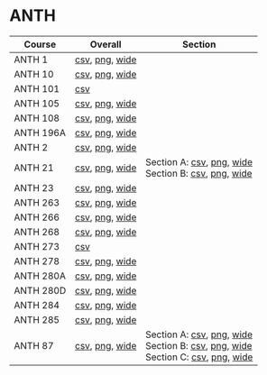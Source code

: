 # ANTH

| Course | Overall | Section |
| ------ | ------- | ------- |
| ANTH 1 | [csv](https://github.com/UCSD-Historical-Enrollment-Data/2024Fall/blob/main/overall/ANTH%201.csv), [png](https://raw.githubusercontent.com/UCSD-Historical-Enrollment-Data/2024Fall/main/plot_overall/ANTH%201.png), [wide](https://raw.githubusercontent.com/UCSD-Historical-Enrollment-Data/2024Fall/main/plot_overall_wide/ANTH%201.png) |  |
| ANTH 10 | [csv](https://github.com/UCSD-Historical-Enrollment-Data/2024Fall/blob/main/overall/ANTH%2010.csv), [png](https://raw.githubusercontent.com/UCSD-Historical-Enrollment-Data/2024Fall/main/plot_overall/ANTH%2010.png), [wide](https://raw.githubusercontent.com/UCSD-Historical-Enrollment-Data/2024Fall/main/plot_overall_wide/ANTH%2010.png) |  |
| ANTH 101 | [csv](https://github.com/UCSD-Historical-Enrollment-Data/2024Fall/blob/main/overall/ANTH%20101.csv) |  |
| ANTH 105 | [csv](https://github.com/UCSD-Historical-Enrollment-Data/2024Fall/blob/main/overall/ANTH%20105.csv), [png](https://raw.githubusercontent.com/UCSD-Historical-Enrollment-Data/2024Fall/main/plot_overall/ANTH%20105.png), [wide](https://raw.githubusercontent.com/UCSD-Historical-Enrollment-Data/2024Fall/main/plot_overall_wide/ANTH%20105.png) |  |
| ANTH 108 | [csv](https://github.com/UCSD-Historical-Enrollment-Data/2024Fall/blob/main/overall/ANTH%20108.csv), [png](https://raw.githubusercontent.com/UCSD-Historical-Enrollment-Data/2024Fall/main/plot_overall/ANTH%20108.png), [wide](https://raw.githubusercontent.com/UCSD-Historical-Enrollment-Data/2024Fall/main/plot_overall_wide/ANTH%20108.png) |  |
| ANTH 196A | [csv](https://github.com/UCSD-Historical-Enrollment-Data/2024Fall/blob/main/overall/ANTH%20196A.csv), [png](https://raw.githubusercontent.com/UCSD-Historical-Enrollment-Data/2024Fall/main/plot_overall/ANTH%20196A.png), [wide](https://raw.githubusercontent.com/UCSD-Historical-Enrollment-Data/2024Fall/main/plot_overall_wide/ANTH%20196A.png) |  |
| ANTH 2 | [csv](https://github.com/UCSD-Historical-Enrollment-Data/2024Fall/blob/main/overall/ANTH%202.csv), [png](https://raw.githubusercontent.com/UCSD-Historical-Enrollment-Data/2024Fall/main/plot_overall/ANTH%202.png), [wide](https://raw.githubusercontent.com/UCSD-Historical-Enrollment-Data/2024Fall/main/plot_overall_wide/ANTH%202.png) |  |
| ANTH 21 | [csv](https://github.com/UCSD-Historical-Enrollment-Data/2024Fall/blob/main/overall/ANTH%2021.csv), [png](https://raw.githubusercontent.com/UCSD-Historical-Enrollment-Data/2024Fall/main/plot_overall/ANTH%2021.png), [wide](https://raw.githubusercontent.com/UCSD-Historical-Enrollment-Data/2024Fall/main/plot_overall_wide/ANTH%2021.png) | Section A: [csv](https://github.com/UCSD-Historical-Enrollment-Data/2024Fall/blob/main/section/ANTH%2021_A.csv), [png](https://raw.githubusercontent.com/UCSD-Historical-Enrollment-Data/2024Fall/main/plot_section/ANTH%2021_A.png), [wide](https://raw.githubusercontent.com/UCSD-Historical-Enrollment-Data/2024Fall/main/plot_section_wide/ANTH%2021_A.png)<br>Section B: [csv](https://github.com/UCSD-Historical-Enrollment-Data/2024Fall/blob/main/section/ANTH%2021_B.csv), [png](https://raw.githubusercontent.com/UCSD-Historical-Enrollment-Data/2024Fall/main/plot_section/ANTH%2021_B.png), [wide](https://raw.githubusercontent.com/UCSD-Historical-Enrollment-Data/2024Fall/main/plot_section_wide/ANTH%2021_B.png) |
| ANTH 23 | [csv](https://github.com/UCSD-Historical-Enrollment-Data/2024Fall/blob/main/overall/ANTH%2023.csv), [png](https://raw.githubusercontent.com/UCSD-Historical-Enrollment-Data/2024Fall/main/plot_overall/ANTH%2023.png), [wide](https://raw.githubusercontent.com/UCSD-Historical-Enrollment-Data/2024Fall/main/plot_overall_wide/ANTH%2023.png) |  |
| ANTH 263 | [csv](https://github.com/UCSD-Historical-Enrollment-Data/2024Fall/blob/main/overall/ANTH%20263.csv), [png](https://raw.githubusercontent.com/UCSD-Historical-Enrollment-Data/2024Fall/main/plot_overall/ANTH%20263.png), [wide](https://raw.githubusercontent.com/UCSD-Historical-Enrollment-Data/2024Fall/main/plot_overall_wide/ANTH%20263.png) |  |
| ANTH 266 | [csv](https://github.com/UCSD-Historical-Enrollment-Data/2024Fall/blob/main/overall/ANTH%20266.csv), [png](https://raw.githubusercontent.com/UCSD-Historical-Enrollment-Data/2024Fall/main/plot_overall/ANTH%20266.png), [wide](https://raw.githubusercontent.com/UCSD-Historical-Enrollment-Data/2024Fall/main/plot_overall_wide/ANTH%20266.png) |  |
| ANTH 268 | [csv](https://github.com/UCSD-Historical-Enrollment-Data/2024Fall/blob/main/overall/ANTH%20268.csv), [png](https://raw.githubusercontent.com/UCSD-Historical-Enrollment-Data/2024Fall/main/plot_overall/ANTH%20268.png), [wide](https://raw.githubusercontent.com/UCSD-Historical-Enrollment-Data/2024Fall/main/plot_overall_wide/ANTH%20268.png) |  |
| ANTH 273 | [csv](https://github.com/UCSD-Historical-Enrollment-Data/2024Fall/blob/main/overall/ANTH%20273.csv) |  |
| ANTH 278 | [csv](https://github.com/UCSD-Historical-Enrollment-Data/2024Fall/blob/main/overall/ANTH%20278.csv), [png](https://raw.githubusercontent.com/UCSD-Historical-Enrollment-Data/2024Fall/main/plot_overall/ANTH%20278.png), [wide](https://raw.githubusercontent.com/UCSD-Historical-Enrollment-Data/2024Fall/main/plot_overall_wide/ANTH%20278.png) |  |
| ANTH 280A | [csv](https://github.com/UCSD-Historical-Enrollment-Data/2024Fall/blob/main/overall/ANTH%20280A.csv), [png](https://raw.githubusercontent.com/UCSD-Historical-Enrollment-Data/2024Fall/main/plot_overall/ANTH%20280A.png), [wide](https://raw.githubusercontent.com/UCSD-Historical-Enrollment-Data/2024Fall/main/plot_overall_wide/ANTH%20280A.png) |  |
| ANTH 280D | [csv](https://github.com/UCSD-Historical-Enrollment-Data/2024Fall/blob/main/overall/ANTH%20280D.csv), [png](https://raw.githubusercontent.com/UCSD-Historical-Enrollment-Data/2024Fall/main/plot_overall/ANTH%20280D.png), [wide](https://raw.githubusercontent.com/UCSD-Historical-Enrollment-Data/2024Fall/main/plot_overall_wide/ANTH%20280D.png) |  |
| ANTH 284 | [csv](https://github.com/UCSD-Historical-Enrollment-Data/2024Fall/blob/main/overall/ANTH%20284.csv), [png](https://raw.githubusercontent.com/UCSD-Historical-Enrollment-Data/2024Fall/main/plot_overall/ANTH%20284.png), [wide](https://raw.githubusercontent.com/UCSD-Historical-Enrollment-Data/2024Fall/main/plot_overall_wide/ANTH%20284.png) |  |
| ANTH 285 | [csv](https://github.com/UCSD-Historical-Enrollment-Data/2024Fall/blob/main/overall/ANTH%20285.csv), [png](https://raw.githubusercontent.com/UCSD-Historical-Enrollment-Data/2024Fall/main/plot_overall/ANTH%20285.png), [wide](https://raw.githubusercontent.com/UCSD-Historical-Enrollment-Data/2024Fall/main/plot_overall_wide/ANTH%20285.png) |  |
| ANTH 87 | [csv](https://github.com/UCSD-Historical-Enrollment-Data/2024Fall/blob/main/overall/ANTH%2087.csv), [png](https://raw.githubusercontent.com/UCSD-Historical-Enrollment-Data/2024Fall/main/plot_overall/ANTH%2087.png), [wide](https://raw.githubusercontent.com/UCSD-Historical-Enrollment-Data/2024Fall/main/plot_overall_wide/ANTH%2087.png) | Section A: [csv](https://github.com/UCSD-Historical-Enrollment-Data/2024Fall/blob/main/section/ANTH%2087_A.csv), [png](https://raw.githubusercontent.com/UCSD-Historical-Enrollment-Data/2024Fall/main/plot_section/ANTH%2087_A.png), [wide](https://raw.githubusercontent.com/UCSD-Historical-Enrollment-Data/2024Fall/main/plot_section_wide/ANTH%2087_A.png)<br>Section B: [csv](https://github.com/UCSD-Historical-Enrollment-Data/2024Fall/blob/main/section/ANTH%2087_B.csv), [png](https://raw.githubusercontent.com/UCSD-Historical-Enrollment-Data/2024Fall/main/plot_section/ANTH%2087_B.png), [wide](https://raw.githubusercontent.com/UCSD-Historical-Enrollment-Data/2024Fall/main/plot_section_wide/ANTH%2087_B.png)<br>Section C: [csv](https://github.com/UCSD-Historical-Enrollment-Data/2024Fall/blob/main/section/ANTH%2087_C.csv), [png](https://raw.githubusercontent.com/UCSD-Historical-Enrollment-Data/2024Fall/main/plot_section/ANTH%2087_C.png), [wide](https://raw.githubusercontent.com/UCSD-Historical-Enrollment-Data/2024Fall/main/plot_section_wide/ANTH%2087_C.png) |
